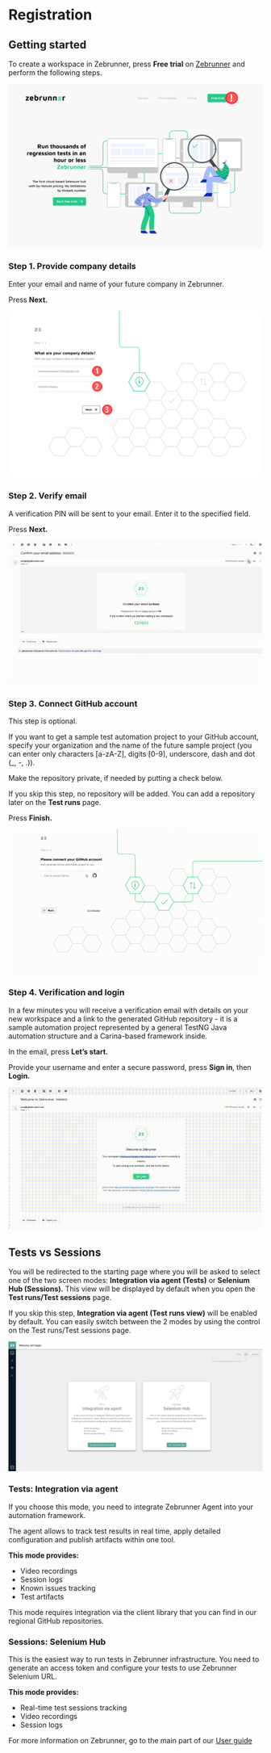 # Registration

## Getting started

To create a workspace in Zebrunner, press **Free trial** on [Zebrunner](https://zebrunner.com) and perform the following steps.

![Free Trial](https://github.com/zebrunner/documentation/blob/master/docs/assets/images/free_trial.png?raw=true)

### Step 1. Provide company details

Enter your email and name of your future company in Zebrunner.

Press **Next.**

![Step 1](https://github.com/zebrunner/documentation/blob/master/docs/assets/images/step_one.png?raw=true)

### Step 2. Verify email

A verification PIN will be sent to your email. Enter it to the specified field.

Press **Next.**

![Step 2](https://github.com/zebrunner/documentation/blob/master/docs/assets/images/step_two.gif?raw=true)

### Step 3. Connect GitHub account 

This step is optional. 

If you want to get a sample test automation project to your GitHub account, specify your organization and the name of the future sample project (you can enter only characters [a-zA-Z], digits [0-9], underscore, dash and dot (_, -, .)).

Make the repository private, if needed by putting a check below.

If you skip this step, no repository will be added. You can add a repository later on the **Test runs** page.

Press **Finish.**

![Step 3](https://github.com/zebrunner/documentation/blob/master/docs/assets/images/step_three.gif?raw=true)

### Step 4. Verification and login

In a few minutes you will receive a verification email with details on your new workspace and a link to the generated GitHub repository - it is a sample automation project represented by a general TestNG Java automation structure and a Carina-based framework inside.

In the email, press **Let’s start.**

Provide your username and enter a secure password, press **Sign in**, then **Login.**

![Step 4](https://github.com/zebrunner/documentation/blob/master/docs/assets/images/step_four.gif?raw=true)

## Tests vs Sessions

You will be redirected to the starting page where you will be asked to select one of the two screen modes: **Integration via agent (Tests)** or **Selenium Hub (Sessions).** This view will be displayed by default when you open the **Test runs/Test sessions** page.

If you skip this step, **Integration via agent (Test runs view)** will be enabled by default. You can easily switch between the 2 modes by using the control on the Test runs/Test sessions page.

![Test Runs and Test Sessions](https://github.com/zebrunner/documentation/blob/master/docs/assets/images/test_runs_and_sessions.png?raw=true)

### Tests: Integration via agent

If you choose this mode, you need to integrate Zebrunner Agent into your automation framework. 

The agent allows to track test results in real time, apply detailed configuration and publish artifacts within one tool.

**This mode provides:**

* Video recordings
* Session logs
* Known issues tracking
* Test artifacts

This mode requires integration via the client library that you can find in our regional GitHub repositories.

### Sessions: Selenium Hub

This is the easiest way to run tests in Zebrunner infrastructure. You need to generate an access token and configure your tests to use Zebrunner Selenium URL.

**This mode provides:**

* Real-time test sessions tracking
* Video recordings
* Session logs

For more information on Zebrunner, go to the main part of our [User guide](https://zebrunner.github.io/documentation/guide/user_profile)
